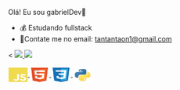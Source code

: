 Olá! Eu sou gabrielDev👋


- 💰 Estudando fullstack
- 🤔Contate me no email: tantantaon1@gmail.com
<div>
<
<a href="https://github.com/tanjironey">
<img height="180em" src="https://github-readme-stats.vercel.app/api/top-langs/?tanjjironey-aqui&layout=compact&langs_count=7&theme=dracula"/>
<img height="180em" src="https://github-readme-stats.vercel.app/api?username=tanjironey-aqui&show_icons=true&theme=dracula&include_all_commits=true&count_private=true"/>
</div>
<div style="display: inline_block"><br>
  <img align="center" alt="Tanja-Js" height="30" width="40" src="https://raw.githubusercontent.com/devicons/devicon/master/icons/javascript/javascript-plain.svg">
  <img align="center" alt="Tanja-HTML" height="30" width="40" src="https://raw.githubusercontent.com/devicons/devicon/master/icons/html5/html5-original.svg">
  <img align="center" alt="Tanja-CSS" height="30" width="40" src="https://raw.githubusercontent.com/devicons/devicon/master/icons/css3/css3-original.svg">
  <img align="center" alt="Tanja-Python" height="30" width="40" src="https://raw.githubusercontent.com/devicons/devicon/master/icons/python/python-original.svg">
</div>
  
